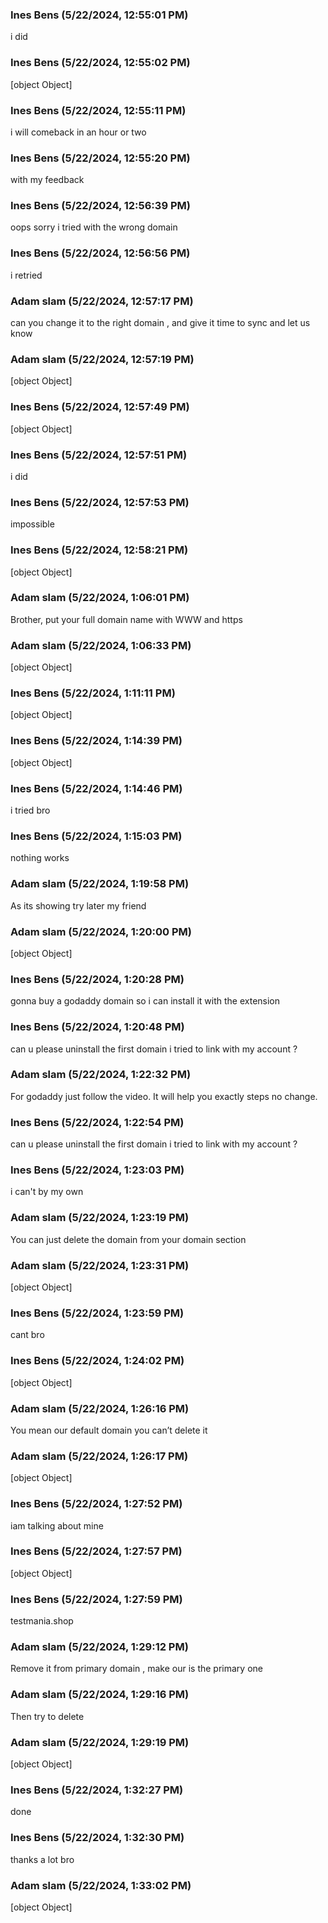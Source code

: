 ### Ines Bens (5/22/2024, 12:55:01 PM)

i did

### Ines Bens (5/22/2024, 12:55:02 PM)

[object Object]

### Ines Bens (5/22/2024, 12:55:11 PM)

i will comeback in an hour or two

### Ines Bens (5/22/2024, 12:55:20 PM)

with my feedback

### Ines Bens (5/22/2024, 12:56:39 PM)

oops sorry i tried with the wrong domain

### Ines Bens (5/22/2024, 12:56:56 PM)

i retried

### Adam slam (5/22/2024, 12:57:17 PM)

can you change it to the right domain , and give it time to sync and let us know

### Adam slam (5/22/2024, 12:57:19 PM)

[object Object]

### Ines Bens (5/22/2024, 12:57:49 PM)

[object Object]

### Ines Bens (5/22/2024, 12:57:51 PM)

i did

### Ines Bens (5/22/2024, 12:57:53 PM)

impossible

### Ines Bens (5/22/2024, 12:58:21 PM)

[object Object]

### Adam slam (5/22/2024, 1:06:01 PM)

Brother, put your full domain name with WWW and https

### Adam slam (5/22/2024, 1:06:33 PM)

[object Object]

### Ines Bens (5/22/2024, 1:11:11 PM)

[object Object]

### Ines Bens (5/22/2024, 1:14:39 PM)

[object Object]

### Ines Bens (5/22/2024, 1:14:46 PM)

i tried bro

### Ines Bens (5/22/2024, 1:15:03 PM)

nothing works

### Adam slam (5/22/2024, 1:19:58 PM)

As its showing try later my friend

### Adam slam (5/22/2024, 1:20:00 PM)

[object Object]

### Ines Bens (5/22/2024, 1:20:28 PM)

gonna buy a godaddy domain so i can install it with the extension

### Ines Bens (5/22/2024, 1:20:48 PM)

can u please uninstall the first domain i tried to link with my account ?

### Adam slam (5/22/2024, 1:22:32 PM)

For godaddy just follow the video. It will help you exactly steps no change.

### Ines Bens (5/22/2024, 1:22:54 PM)

can u please uninstall the first domain i tried to link with my account ?

### Ines Bens (5/22/2024, 1:23:03 PM)

i can't by my own

### Adam slam (5/22/2024, 1:23:19 PM)

You can just delete the domain from your domain section

### Adam slam (5/22/2024, 1:23:31 PM)

[object Object]

### Ines Bens (5/22/2024, 1:23:59 PM)

cant bro

### Ines Bens (5/22/2024, 1:24:02 PM)

[object Object]

### Adam slam (5/22/2024, 1:26:16 PM)

You mean our default domain you can’t delete it

### Adam slam (5/22/2024, 1:26:17 PM)

[object Object]

### Ines Bens (5/22/2024, 1:27:52 PM)

iam talking about mine

### Ines Bens (5/22/2024, 1:27:57 PM)

[object Object]

### Ines Bens (5/22/2024, 1:27:59 PM)

testmania.shop

### Adam slam (5/22/2024, 1:29:12 PM)

Remove it from primary domain , make our is the primary one

### Adam slam (5/22/2024, 1:29:16 PM)

Then try to delete

### Adam slam (5/22/2024, 1:29:19 PM)

[object Object]

### Ines Bens (5/22/2024, 1:32:27 PM)

done

### Ines Bens (5/22/2024, 1:32:30 PM)

thanks a lot bro

### Adam slam (5/22/2024, 1:33:02 PM)

[object Object]
